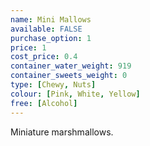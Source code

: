 ```yaml
---
name: Mini Mallows
available: FALSE
purchase_option: 1
price: 1
cost_price: 0.4
container_water_weight: 919
container_sweets_weight: 0
type: [Chewy, Nuts]
colour: [Pink, White, Yellow]
free: [Alcohol]
---
```

Miniature marshmallows.